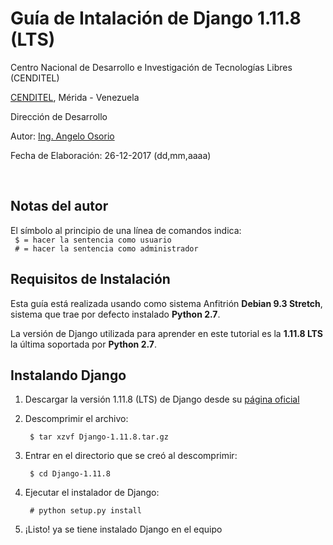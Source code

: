 # Guía de Intalación de Django 1.11.8 (LTS)
<p> Centro Nacional de Desarrollo e Investigación de Tecnologías Libres (CENDITEL)</p>
<p> <a href="https://www.cenditel.gob.ve/">CENDITEL</a>, Mérida - Venezuela </p>
<p> Dirección de Desarrollo </p>
<p> Autor: <a href="https://twitter.com/Engel_PAIN">Ing. Angelo Osorio</a> </p>
<p> Fecha de Elaboración: 26-12-2017 (dd,mm,aaaa)</p><br>

<h2>Notas del autor</h2>
<p>El símbolo al principio de una línea de comandos indica: <br>
  <code> $ = hacer la sentencia como usuario </code> <br>
  <code> # = hacer la sentencia como administrador</code>
</p>

<h2>Requisitos de Instalación</h2>
<p> Esta guía está realizada usando como sistema Anfitrión <strong> Debian 9.3 Stretch</strong>,
sistema que trae por defecto instalado <strong>Python 2.7</strong>.
</p>
<p> La versión de Django utilizada para aprender en este tutorial es la <b>1.11.8 LTS</b> la última
soportada por <strong>Python 2.7</strong>. 
</p>

<h2> Instalando Django </h2>
<ol>
  <li>
    <p>
      Descargar la versión 1.11.8 (LTS) de Django desde su
      <a href="https://www.djangoproject.com/download/1.11.8/tarball/"> página oficial</a>
    </p>
  </li>
  <li>
    <p> Descomprimir el archivo: </p>
    <p>
      <code> $ tar xzvf Django-1.11.8.tar.gz </code>
    </p>
  </li>
  <li>
    <p> Entrar en el directorio que se creó al descomprimir: </p>
    <p> <code> $ cd Django-1.11.8 </code> </p>
  </li>
  <li>
    <p> Ejecutar el instalador de Django:</p>
    <p> <code> # python setup.py install</code> </p>
  </li>
  <li>
    <p> ¡Listo! ya se tiene instalado Django en el equipo </p>
  </li>
</ol>